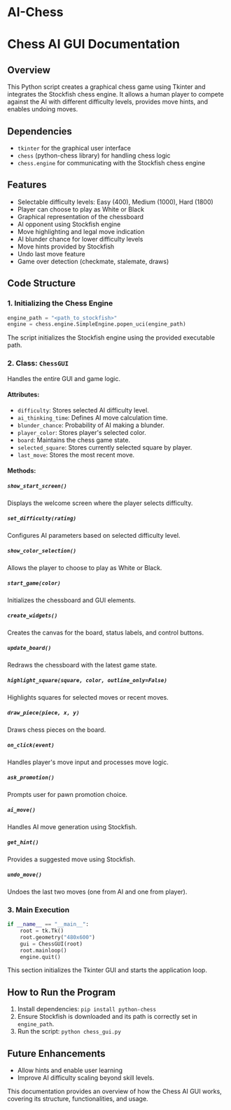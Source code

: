 # AI-Chess
# Chess AI GUI Documentation

## Overview
This Python script creates a graphical chess game using Tkinter and integrates the Stockfish chess engine. It allows a human player to compete against the AI with different difficulty levels, provides move hints, and enables undoing moves.

## Dependencies
- `tkinter` for the graphical user interface
- `chess` (python-chess library) for handling chess logic
- `chess.engine` for communicating with the Stockfish chess engine

## Features
- Selectable difficulty levels: Easy (400), Medium (1000), Hard (1800)
- Player can choose to play as White or Black
- Graphical representation of the chessboard
- AI opponent using Stockfish engine
- Move highlighting and legal move indication
- AI blunder chance for lower difficulty levels
- Move hints provided by Stockfish
- Undo last move feature
- Game over detection (checkmate, stalemate, draws)

## Code Structure
### 1. **Initializing the Chess Engine**
```python
engine_path = "<path_to_stockfish>"
engine = chess.engine.SimpleEngine.popen_uci(engine_path)
```
The script initializes the Stockfish engine using the provided executable path.

### 2. **Class: `ChessGUI`**
Handles the entire GUI and game logic.

#### **Attributes:**
- `difficulty`: Stores selected AI difficulty level.
- `ai_thinking_time`: Defines AI move calculation time.
- `blunder_chance`: Probability of AI making a blunder.
- `player_color`: Stores player's selected color.
- `board`: Maintains the chess game state.
- `selected_square`: Stores currently selected square by player.
- `last_move`: Stores the most recent move.

#### **Methods:**

##### **`show_start_screen()`**
Displays the welcome screen where the player selects difficulty.

##### **`set_difficulty(rating)`**
Configures AI parameters based on selected difficulty level.

##### **`show_color_selection()`**
Allows the player to choose to play as White or Black.

##### **`start_game(color)`**
Initializes the chessboard and GUI elements.

##### **`create_widgets()`**
Creates the canvas for the board, status labels, and control buttons.

##### **`update_board()`**
Redraws the chessboard with the latest game state.

##### **`highlight_square(square, color, outline_only=False)`**
Highlights squares for selected moves or recent moves.

##### **`draw_piece(piece, x, y)`**
Draws chess pieces on the board.

##### **`on_click(event)`**
Handles player's move input and processes move logic.

##### **`ask_promotion()`**
Prompts user for pawn promotion choice.

##### **`ai_move()`**
Handles AI move generation using Stockfish.

##### **`get_hint()`**
Provides a suggested move using Stockfish.

##### **`undo_move()`**
Undoes the last two moves (one from AI and one from player).

### 3. **Main Execution**
```python
if __name__ == "__main__":
    root = tk.Tk()
    root.geometry("480x600")
    gui = ChessGUI(root)
    root.mainloop()
    engine.quit()
```
This section initializes the Tkinter GUI and starts the application loop.

## How to Run the Program
1. Install dependencies: `pip install python-chess`
2. Ensure Stockfish is downloaded and its path is correctly set in `engine_path`.
3. Run the script: `python chess_gui.py`

## Future Enhancements
- Allow hints and enable user learning
- Improve AI difficulty scaling beyond skill levels.

This documentation provides an overview of how the Chess AI GUI works, covering its structure, functionalities, and usage.

